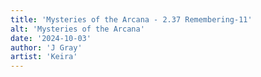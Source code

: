 ```yaml
---
title: 'Mysteries of the Arcana - 2.37 Remembering-11'
alt: 'Mysteries of the Arcana'
date: '2024-10-03'
author: 'J Gray'
artist: 'Keira'
---
```

